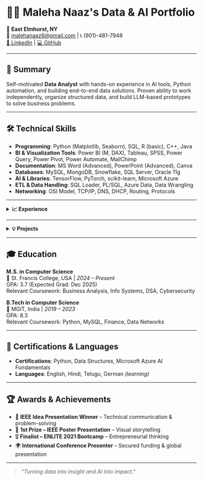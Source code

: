 # 👩‍💻 Maleha Naaz's Data & AI Portfolio

📍 **East Elmhurst, NY**  
📧 [malehanaaz6@gmail.com](mailto:malehanaaz6@gmail.com) | 📞 (901)-481-7948  
[🔗 LinkedIn](https://linkedin.com/in/YOUR_LINK_HERE) | [💻 GitHub](https://github.com/YOUR_USERNAME)

---

## 🚀 Summary

Self-motivated **Data Analyst** with hands-on experience in AI tools, Python automation, and building end-to-end data solutions. Proven ability to work independently, organize structured data, and build LLM-based prototypes to solve business problems.

---

## 🛠️ Technical Skills

- **Programming**: Python (Matplotlib, Seaborn), SQL, R (basic), C++, Java  
- **BI & Visualization Tools**: Power BI (M, DAX), Tableau, SPSS, Power Query, Power Pivot, Power Automate, MailChimp  
- **Documentation**: MS Word (Advanced), PowerPoint (Advanced), Canva  
- **Databases**: MySQL, MongoDB, Snowflake, SQL Server, Oracle 11g  
- **AI & Libraries**: TensorFlow, PyTorch, scikit-learn, Microsoft Azure  
- **ETL & Data Handling**: SQL Loader, PL/SQL, Azure Data, Data Wrangling  
- **Networking**: OSI Model, TCP/IP, DNS, DHCP, Routing, Protocols  

---

<details>
<summary><strong>📈 Experience</strong></summary>

### 🎓 Graduate Engineer Intern | LTIMindtree  
📆 Feb 2023 – Jun 2023  
- Completed IGNITE Internship Program (82% score).
- Trained on SQL, MongoDB, HTML/CSS, Cloud Computing.
- Debugged system errors, handled structured and unstructured data.

### ☁️ Azure AI Training | Microsoft  
📆 Mar 2023  
- Built AI solutions with Azure services: Computer Vision, NLP, LLM, and Speech.
- Hands-on tasks in training and deployment.
- Gained knowledge of secure data handling and cloud authentication.

</details>

---

<details>
<summary><strong>💡 Projects</strong></summary>

### 🧠 Detecting Diabetic Retinopathy using CNN (2023)  
- Developed & deployed CNN with TensorFlow and transfer learning.  
- Achieved **98% accuracy** in medical image analysis.  
- Presented visual insights and documented workflow.

### 📊 Credit Risk Analysis on German Loan Data (2025)  
- Cleaned & transformed raw data using Python (Pandas).  
- Built Power BI dashboards with DAX-based KPIs.  
- Segmented default risk by demographics.

### 🤖 AI-Powered Financial Chatbot (Ongoing 2025)  
- Extracting & analyzing SEC filings using Python.  
- Developing an NLP chatbot to deliver insights from financial reports.  
- Incorporating UX for user-friendly chatbot interface.  
- Project from **BCG Forage Simulation**.

</details>

---

## 🎓 Education

**M.S. in Computer Science**  
📍 St. Francis College, USA | *2024 – Present*  
GPA: 3.7 (Expected Grad: Dec 2025)  
Relevant Coursework: Business Analysis, Info Systems, DSA, Cybersecurity

**B.Tech in Computer Science**  
📍 MGIT, India | *2019 – 2023*  
GPA: 8.3  
Relevant Coursework: Python, MySQL, Finance, Data Networks

---

## 📜 Certifications & Languages

- **Certifications**: Python, Data Structures, Microsoft Azure AI Fundamentals  
- **Languages**: English, Hindi, Telugu, German *(learning)*  

---

## 🏆 Awards & Achievements

- 🥇 **IEEE Idea Presentation Winner** – Technical communication & problem-solving  
- 🥇 **1st Prize – IEEE Poster Presentation** – Visual storytelling  
- 🎖️ **Finalist – ENLITE 2021 Bootcamp** – Entrepreneurial thinking  
- 🌍 **International Conference Presenter** – Secured funding & global presentation  

---

> *“Turning data into insight and AI into impact.”*


